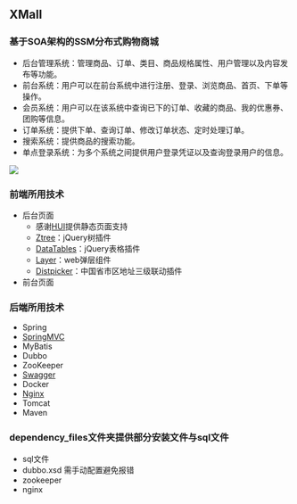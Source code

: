 ## XMall
### 基于SOA架构的SSM分布式购物商城
- 后台管理系统：管理商品、订单、类目、商品规格属性、用户管理以及内容发布等功能。
- 前台系统：用户可以在前台系统中进行注册、登录、浏览商品、首页、下单等操作。
- 会员系统：用户可以在该系统中查询已下的订单、收藏的商品、我的优惠券、团购等信息。
- 订单系统：提供下单、查询订单、修改订单状态、定时处理订单。
- 搜索系统：提供商品的搜索功能。
- 单点登录系统：为多个系统之间提供用户登录凭证以及查询登录用户的信息。

![](http://otabkoy17.bkt.clouddn.com/%E5%BE%AE%E4%BF%A1%E6%88%AA%E5%9B%BE_20170802225212.png)

### 前端所用技术

- 后台页面
    - 感谢[HUI](http://www.h-ui.net/)提供静态页面支持
    - [Ztree](http://www.treejs.cn/v3/main.php#_zTreeInfo)：jQuery树插件
    - [DataTables](http://www.datatables.club/)：jQuery表格插件
    - [Layer](http://layer.layui.com/)：web弹层组件
    - [Distpicker](https://github.com/fengyuanchen/distpicker)：中国省市区地址三级联动插件
- 前台页面

### 后端所用技术

- Spring
- [SpringMVC](https://github.com/Exrick/xmall/blob/master/study/SpringMVC.md)
- MyBatis
- Dubbo
- ZooKeeper
- [Swagger](https://github.com/Exrick/xmall/blob/master/study/Swagger.md)
- Docker
- [Nginx](https://github.com/Exrick/xmall/blob/master/study/Nginx.md)
- Tomcat
- Maven

### dependency_files文件夹提供部分安装文件与sql文件
- sql文件
- dubbo.xsd 需手动配置避免报错
- zookeeper 
- nginx


